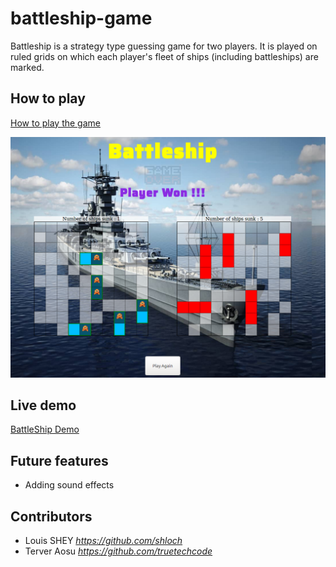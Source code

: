 # battleship-game

Battleship is a strategy type guessing game for two players. It is played on ruled grids on which each player's fleet of ships (including battleships) are marked.

## How to play

[How to play the game](https://en.wikipedia.org/wiki/Battleship_(game))

![Battle Ship Game ScreenShoot](./dist/assets/images/Battleship_Game.png)

## Live demo

[BattleShip Demo](https://rawcdn.githack.com/truetechcode/battleship-game/9768495e4e92db01a47aac64ca4ab17633435af0/dist/index.html)


## Future features
- Adding sound effects

## Contributors

- Louis SHEY _https://github.com/shloch_
- Terver Aosu _https://github.com/truetechcode_
